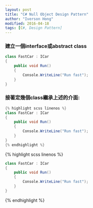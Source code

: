 ```yaml
---
layout: post
title: "C# Null Object Design Pattern"
author: "Iverson Hong"
modified: 2016-04-18
tags: [C#, Design Pattern]
---
```


### 建立一個interface或abstract class ###

~~~csharp
class FastCar : ICar
{
    public void Run()
    {
        Console.WriteLine("Run fast");
    }
}
~~~

### 接著定幾個class繼承上述的介面: ###


```csharp
{% highlight scss linenos %}
class FastCar : ICar
{
    public void Run()
    {
        Console.WriteLine("Run fast");
    }
}
{% endhighlight %}
```

{% highlight scss linenos %}
~~~csharp
class FastCar : ICar
{
    public void Run()
    {
        Console.WriteLine("Run fast");
    }
}
~~~
{% endhighlight %}